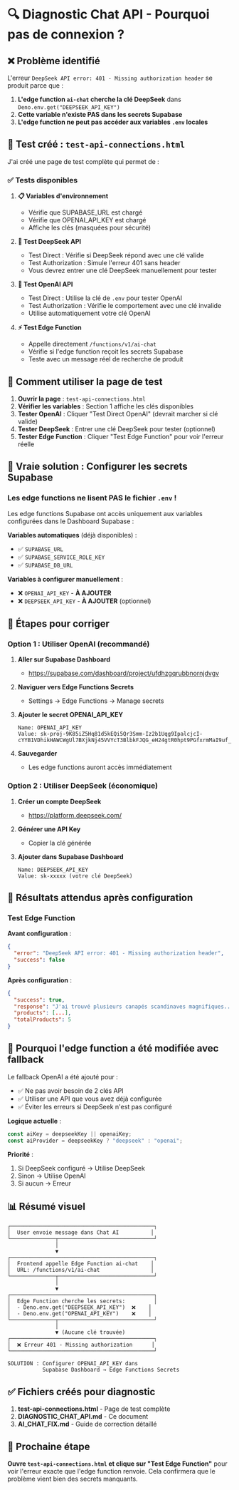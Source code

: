 # 🔍 Diagnostic Chat API - Pourquoi pas de connexion ?

## ❌ Problème identifié

L'erreur `DeepSeek API error: 401 - Missing authorization header` se produit parce que :

1. **L'edge function `ai-chat` cherche la clé DeepSeek** dans `Deno.env.get("DEEPSEEK_API_KEY")`
2. **Cette variable n'existe PAS dans les secrets Supabase**
3. **L'edge function ne peut pas accéder aux variables `.env` locales**

## 🧪 Test créé : `test-api-connections.html`

J'ai créé une page de test complète qui permet de :

### ✅ Tests disponibles

1. **📋 Variables d'environnement**
   - Vérifie que SUPABASE_URL est chargé
   - Vérifie que OPENAI_API_KEY est chargé
   - Affiche les clés (masquées pour sécurité)

2. **🤖 Test DeepSeek API**
   - Test Direct : Vérifie si DeepSeek répond avec une clé valide
   - Test Authorization : Simule l'erreur 401 sans header
   - Vous devrez entrer une clé DeepSeek manuellement pour tester

3. **🧠 Test OpenAI API**
   - Test Direct : Utilise la clé de `.env` pour tester OpenAI
   - Test Authorization : Vérifie le comportement avec une clé invalide
   - Utilise automatiquement votre clé OpenAI

4. **⚡ Test Edge Function**
   - Appelle directement `/functions/v1/ai-chat`
   - Vérifie si l'edge function reçoit les secrets Supabase
   - Teste avec un message réel de recherche de produit

## 🎯 Comment utiliser la page de test

1. **Ouvrir la page** : `test-api-connections.html`
2. **Vérifier les variables** : Section 1 affiche les clés disponibles
3. **Tester OpenAI** : Cliquer "Test Direct OpenAI" (devrait marcher si clé valide)
4. **Tester DeepSeek** : Entrer une clé DeepSeek pour tester (optionnel)
5. **Tester Edge Function** : Cliquer "Test Edge Function" pour voir l'erreur réelle

## 🔑 Vraie solution : Configurer les secrets Supabase

### Les edge functions ne lisent PAS le fichier `.env` !

Les edge functions Supabase ont accès uniquement aux variables configurées dans le Dashboard Supabase :

**Variables automatiques** (déjà disponibles) :
- ✅ `SUPABASE_URL`
- ✅ `SUPABASE_SERVICE_ROLE_KEY`
- ✅ `SUPABASE_DB_URL`

**Variables à configurer manuellement** :
- ❌ `OPENAI_API_KEY` - **À AJOUTER**
- ❌ `DEEPSEEK_API_KEY` - **À AJOUTER** (optionnel)

## 📝 Étapes pour corriger

### Option 1 : Utiliser OpenAI (recommandé)

1. **Aller sur Supabase Dashboard**
   - https://supabase.com/dashboard/project/ufdhzgqrubbnornjdvgv

2. **Naviguer vers Edge Functions Secrets**
   - Settings → Edge Functions → Manage secrets

3. **Ajouter le secret OPENAI_API_KEY**
   ```
   Name: OPENAI_API_KEY
   Value: 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
   ```

4. **Sauvegarder**
   - Les edge functions auront accès immédiatement

### Option 2 : Utiliser DeepSeek (économique)

1. **Créer un compte DeepSeek**
   - https://platform.deepseek.com/

2. **Générer une API Key**
   - Copier la clé générée

3. **Ajouter dans Supabase Dashboard**
   ```
   Name: DEEPSEEK_API_KEY
   Value: sk-xxxxx (votre clé DeepSeek)
   ```

## 🧪 Résultats attendus après configuration

### Test Edge Function

**Avant configuration** :
```json
{
  "error": "DeepSeek API error: 401 - Missing authorization header",
  "success": false
}
```

**Après configuration** :
```json
{
  "success": true,
  "response": "J'ai trouvé plusieurs canapés scandinaves magnifiques...",
  "products": [...],
  "totalProducts": 5
}
```

## 🔄 Pourquoi l'edge function a été modifiée avec fallback

Le fallback OpenAI a été ajouté pour :
- ✅ Ne pas avoir besoin de 2 clés API
- ✅ Utiliser une API que vous avez déjà configurée
- ✅ Éviter les erreurs si DeepSeek n'est pas configuré

**Logique actuelle** :
```javascript
const aiKey = deepseekKey || openaiKey;
const aiProvider = deepseekKey ? "deepseek" : "openai";
```

**Priorité** :
1. Si DeepSeek configuré → Utilise DeepSeek
2. Sinon → Utilise OpenAI
3. Si aucun → Erreur

## 📊 Résumé visuel

```
┌─────────────────────────────────────────────┐
│  User envoie message dans Chat AI          │
└──────────────┬──────────────────────────────┘
               │
               ▼
┌─────────────────────────────────────────────┐
│  Frontend appelle Edge Function ai-chat    │
│  URL: /functions/v1/ai-chat                │
└──────────────┬──────────────────────────────┘
               │
               ▼
┌─────────────────────────────────────────────┐
│  Edge Function cherche les secrets:         │
│  - Deno.env.get("DEEPSEEK_API_KEY")  ❌    │
│  - Deno.env.get("OPENAI_API_KEY")    ❌    │
└──────────────┬──────────────────────────────┘
               │
               ▼ (Aucune clé trouvée)
┌─────────────────────────────────────────────┐
│  ❌ Erreur 401 - Missing authorization      │
└─────────────────────────────────────────────┘

SOLUTION : Configurer OPENAI_API_KEY dans
           Supabase Dashboard → Edge Functions Secrets
```

## ✅ Fichiers créés pour diagnostic

1. **test-api-connections.html** - Page de test complète
2. **DIAGNOSTIC_CHAT_API.md** - Ce document
3. **AI_CHAT_FIX.md** - Guide de correction détaillé

## 🎯 Prochaine étape

**Ouvre `test-api-connections.html` et clique sur "Test Edge Function"** pour voir l'erreur exacte que l'edge function renvoie. Cela confirmera que le problème vient bien des secrets manquants.
